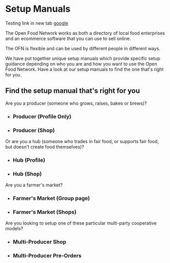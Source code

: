 # Setup Manuals

Testing link in new tab [google](/www.google.com)

The Open Food Network works as both a directory of local food enterprises and an ecommerce software that you can use to sell online.

The OFN is flexible and can be used by different people in different ways.

We have put together unique setup manuals which provide specific setup guidance depending on who you are and how you want to use the Open Food Network. Have a look at our setup manuals to find the one that's right for you.

## Find the setup manual that's right for you

Are you a producer \(someone who grows, raises, bakes or brews\)?

* ### Producer \(Profile Only\)
* ### Producer \(Shop\)

Or are you a hub \(someone who trades in fair food, or supports fair food, but doesn't create food themselves\)?

* ### Hub \(Profile\)
* ### Hub \(Shop\)

Are you a farmer's market?

* ### Farmer's Market \(Group page\)
* ### Farmer's Market \(Shops\)

Are you looking to setup one of these particular multi-party cooperative models?

* ### Multi-Producer Shop
* ### Multi-Producer Pre-Orders



